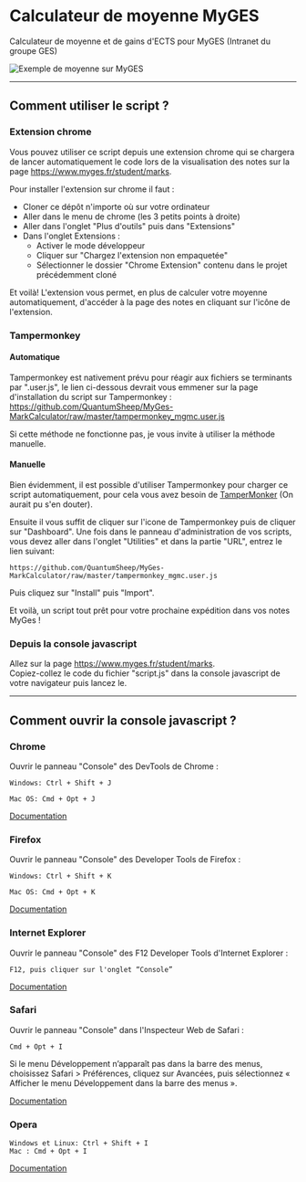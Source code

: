 # Calculateur de moyenne MyGES
Calculateur de moyenne et de gains d'ECTS pour MyGES (Intranet du groupe GES)

![Exemple de moyenne sur MyGES](https://i.imgur.com/T8dv3Hu.png)

---

## Comment utiliser le script ?
### Extension chrome
Vous pouvez utiliser ce script depuis une extension chrome qui se chargera de lancer automatiquement le code lors de la visualisation des notes sur la page https://www.myges.fr/student/marks.

Pour installer l'extension sur chrome il faut :  
  - Cloner ce dépôt n'importe où sur votre ordinateur
  - Aller dans le menu de chrome (les 3 petits points à droite)
  - Aller dans l'onglet "Plus d'outils" puis dans "Extensions"
  - Dans l'onglet Extensions :
    - Activer le mode développeur
    - Cliquer sur "Chargez l'extension non empaquetée"
    - Sélectionner le dossier "Chrome Extension" contenu dans le projet précédemment cloné

Et voilà! L'extension vous permet, en plus de calculer votre moyenne automatiquement, d'accéder à la page des notes en cliquant sur l'icône de l'extension.

### Tampermonkey

#### Automatique

Tampermonkey est nativement prévu pour réagir aux fichiers se terminants par ".user.js", le lien ci-dessous devrait vous emmener sur la page d'installation du script sur Tampermonkey :  
https://github.com/QuantumSheep/MyGes-MarkCalculator/raw/master/tampermonkey_mgmc.user.js

Si cette méthode ne fonctionne pas, je vous invite à utiliser la méthode manuelle.

#### Manuelle

Bien évidemment, il est possible d'utiliser Tampermonkey pour charger ce script automatiquement, pour cela vous avez besoin de [TamperMonker](https://tampermonkey.net/) (On aurait pu s'en douter).

Ensuite il vous suffit de cliquer sur l'icone de Tampermonkey puis de cliquer sur "Dashboard". Une fois dans le panneau d'administration de vos scripts, vous devez aller dans l'onglet "Utilities" et dans la partie "URL", entrez le lien suivant:

```
https://github.com/QuantumSheep/MyGes-MarkCalculator/raw/master/tampermonkey_mgmc.user.js
```

Puis cliquez sur "Install" puis "Import".

Et voilà, un script tout prêt pour votre prochaine expédition dans vos notes MyGes !

### Depuis la console javascript
Allez sur la page https://www.myges.fr/student/marks.  
Copiez-collez le code du fichier "script.js" dans la console javascript de votre navigateur puis lancez le.

---

## Comment ouvrir la console javascript ?
### Chrome
Ouvrir le panneau "Console" des DevTools de Chrome :

    Windows: Ctrl + Shift + J

    Mac OS: Cmd + Opt + J

[Documentation](https://developer.chrome.com/devtools/docs/shortcuts)


### Firefox
Ouvrir le panneau "Console" des Developer Tools de Firefox :

    Windows: Ctrl + Shift + K

    Mac OS: Cmd + Opt + K

[Documentation](https://developer.mozilla.org/en-US/docs/Tools/Keyboard_shortcuts)


### Internet Explorer
Ouvrir le panneau "Console" des F12 Developer Tools d'Internet Explorer :

    F12, puis cliquer sur l'onglet “Console”

[Documentation](https://msdn.microsoft.com/en-us/library/ie/dn322041%28v=vs.85%29.aspx)


### Safari
Ouvrir le panneau "Console" dans l'Inspecteur Web de Safari :

    Cmd + Opt + I

Si le menu Développement n’apparaît pas dans la barre des menus, choisissez Safari > Préférences, cliquez sur Avancées, puis sélectionnez « Afficher le menu Développement dans la barre des menus ».

[Documentation](https://support.apple.com/en-ie/guide/safari-developer/keyboard-shortcuts-reference-dev654e5967f/mac)


### Opera

    Windows et Linux: Ctrl + Shift + I
    Mac : Cmd + Opt + I

[Documentation](http://www.opera.com/dragonfly/documentation/)
